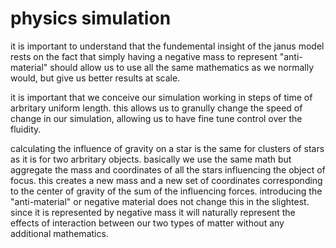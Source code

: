 # physics simulation

it is important to understand that the fundemental insight of the janus model rests on the fact that simply having a negative mass to represent "anti-material" should allow us to use all the same mathematics as we normally would, but give us better results at scale.

it is important that we conceive our simulation working in steps of time of arbritary uniform length. this allows us to granully change the speed of change in our simulation, allowing us to have fine tune control over the fluidity. 

calculating the influence of gravity on a star is the same for clusters of stars as it is for two arbritary objects. basically we use the same math but aggregate the mass and coordinates of all the stars influencing the object of focus. this creates a new mass and a new set of coordinates corresponding to the center of gravity of the sum of the influencing forces. introducing the "anti-material" or negative material does not change this in the slightest. since it is represented by negative mass it will naturally represent the effects of interaction between our two types of matter without any additional mathematics. 






